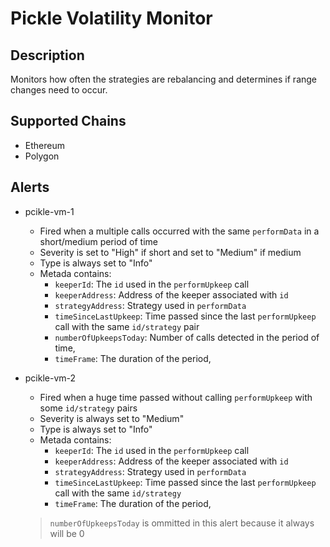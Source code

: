 # Pickle Volatility Monitor

## Description

Monitors how often the strategies are rebalancing and determines if range changes need to occur.

## Supported Chains

- Ethereum
- Polygon

## Alerts

- pcikle-vm-1
  - Fired when a multiple calls occurred with the same `performData` in a short/medium period of time
  - Severity is set to "High" if short and set to "Medium" if medium 
  - Type is always set to "Info" 
  - Metada contains:
    - `keeperId`: The `id` used in the `performUpkeep` call
    - `keeperAddress`: Address of the keeper associated with `id`
    - `strategyAddress`: Strategy used in `performData`
    - `timeSinceLastUpkeep`: Time passed since the last `performUpkeep` call with the same `id/strategy` pair
    - `numberOfUpkeepsToday`: Number of calls detected in the period of time,
    - `timeFrame`: The duration of the period,

- pcikle-vm-2
  - Fired when a huge time passed without calling `performUpkeep` with some `id/strategy` pairs
  - Severity is always set to "Medium" 
  - Type is always set to "Info" 
  - Metada contains:
    - `keeperId`: The `id` used in the `performUpkeep` call
    - `keeperAddress`: Address of the keeper associated with `id`
    - `strategyAddress`: Strategy used in `performData`
    - `timeSinceLastUpkeep`: Time passed since the last `performUpkeep` call with the same `id/strategy`
    - `timeFrame`: The duration of the period,
  > `numberOfUpkeepsToday` is ommitted in this alert because it always will be 0
